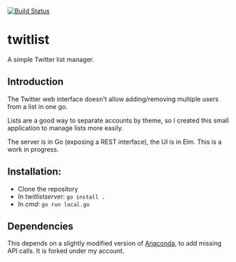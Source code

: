 [![Build Status](https://travis-ci.org/ericfouillet/twitlist.svg?branch=master)](https://travis-ci.org/ericfouillet/twitlist)

# twitlist

A simple Twitter list manager.

## Introduction

The Twitter web interface doesn't allow adding/removing multiple users from a list in one go.

Lists are a good way to separate accounts by theme, so I created this small application to manage lists more easily.

The server is in Go (exposing a REST interface), the UI is in Elm. This is a work in progress.

## Installation:

- Clone the repository
- In _twitlistserver_: `go install .`
- In _cmd_: `go run local.go`

## Dependencies

This depends on a slightly modified version of [Anaconda](https://github.com/ChimeraCoder/anaconda), to add missing API calls. It is forked under my account.
